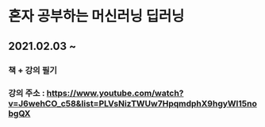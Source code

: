 # 혼자 공부하는 머신러닝 딥러닝
## 2021.02.03 ~

### 책 + 강의 필기

### 강의 주소 : https://www.youtube.com/watch?v=J6wehCO_c58&list=PLVsNizTWUw7HpqmdphX9hgyWl15nobgQX
